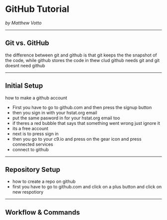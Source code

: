 # GitHub Tutorial

_by Matthew Votto_

---
## Git vs. GitHub
the difference between git and github is that git keeps the the snapshot of the code,
while github stores the code in thew clud 
github needs git and git doesnt need github  


---
## Initial Setup
how to make a github account 
 
 * First you have to go to github.com and then press the signup button 
 * then you sign in with your hstat.org email 
 * put the same pasword in for your hstat.org email too
 * if theres a red bubble that says that something went wrong just ignore it 
 * its a free account 
 * next is to press sign in
 * then you go to your c9.io and press on the gear icon and press connected services
 * connect to github



---
## Repository Setup

* how to create a repo on github  
* first you have to go to github.com and click on a plus button and click on new respotiory


---
## Workflow & Commands
